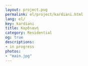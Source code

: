 ```yaml
---
layout: project.pug
permalink: el/project/kardiani.html
lang: el/
key: kardiani
title: Καρδιανή
category: Residential
og: true
descriptions:
- in progress
photos:
- "main.jpg"
---
```

